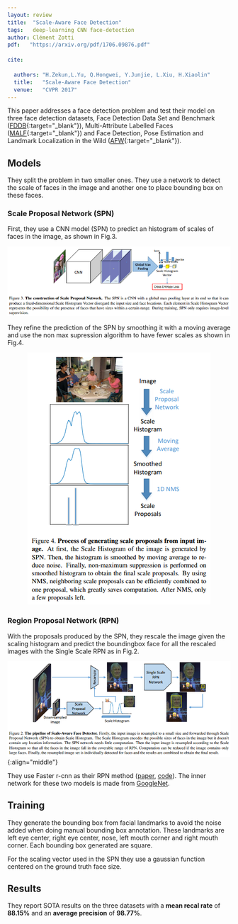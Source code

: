 ```yaml
---
layout: review
title:  "Scale-Aware Face Detection"
tags:   deep-learning CNN face-detection
author: Clément Zotti
pdf:   "https://arxiv.org/pdf/1706.09876.pdf"

cite:

  authors: "H.Zekun,L.Yu, Q.Hongwei, Y.Junjie, L.Xiu, H.Xiaolin"
  title:   "Scale-Aware Face Detection"
  venue:   "CVPR 2017"
---
```


This paper addresses a face detection problem and test their model on three face detection datasets, Face Detection Data Set and Benchmark ([FDDB](http://vis-www.cs.umass.edu/fddb/){:target="_blank"}), Multi-Attribute Labelled Faces ([MALF](http://www.cbsr.ia.ac.cn/faceevaluation/){:target="_blank"}) and Face Detection, Pose Estimation and Landmark Localization in the Wild ([AFW](http://www.ics.uci.edu/~xzhu/face/){:target="_blank"}).


## Models

They split the problem in two smaller ones. They use a network to detect the scale of faces in the image and another one to place bounding box on these faces.

### Scale Proposal Network (SPN)

First, they use a CNN model (SPN) to predict an histogram of scales of faces in the image, as shown in Fig.3.

![](/deep-learning/images/safd/spn.png)

They refine the prediction of the SPN by smoothing it with a moving average and use the non max supression algorithm to have fewer scales as shown in Fig.4.

<div align="middle">
     <img src="/deep-learning/images/safd/spn_refined.png">
</div>

### Region Proposal Network (RPN)

With the proposals produced by the SPN, they rescale the image given the scaling histogram and predict the boundingbox face for all the rescaled images with the Single Scale RPN as in Fig.2.

![](/deep-learning/images/safd/safd_pipeline.png){:align="middle"}

They use Faster r-cnn as their RPN method ([paper](https://arxiv.org/abs/1506.01497), [code](https://github.com/ShaoqingRen/faster_rcnn)). The inner network for these two models is made from [GoogleNet](https://arxiv.org/abs/1409.4842).

## Training

They generate the bounding box from facial landmarks to avoid the noise added when doing manual bounding box annotation. These landmarks are left eye center, right eye center, nose, left mouth corner and right mouth corner. Each bounding box generated are square.

For the scaling vector used in the SPN they use a gaussian function centered on the ground truth face size.

## Results

They report SOTA results on the three datasets with a **mean recal rate** of **88.15%** and an **average precision** of **98.77%**.
